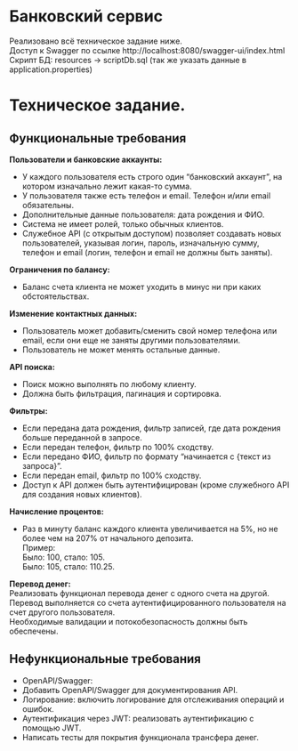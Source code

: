# Банковский сервис
Реализовано всё техническое задание ниже.  
Доступ к Swagger по ссылке http://localhost:8080/swagger-ui/index.html  
Скрипт БД: resources -> scriptDb.sql (так же указать данные в application.properties)

# Техническое задание.
## Функциональные требования
**Пользователи и банковские аккаунты:**
- У каждого пользователя есть строго один “банковский аккаунт”, на котором изначально лежит какая-то сумма.
- У пользователя также есть телефон и email. Телефон и/или email обязательны.
- Дополнительные данные пользователя: дата рождения и ФИО.
- Система не имеет ролей, только обычных клиентов.
- Служебное API (с открытым доступом) позволяет создавать новых пользователей, указывая логин, пароль, изначальную сумму, телефон и email (логин, телефон и email не должны быть заняты).

**Ограничения по балансу:**
- Баланс счета клиента не может уходить в минус ни при каких обстоятельствах.

**Изменение контактных данных:**
- Пользователь может добавить/сменить свой номер телефона или email, если они еще не заняты другими пользователями.
- Пользователь не может менять остальные данные.

**API поиска:**
- Поиск можно выполнять по любому клиенту.
- Должна быть фильтрация, пагинация и сортировка.

**Фильтры:**
- Если передана дата рождения, фильтр записей, где дата рождения больше переданной в запросе.
- Если передан телефон, фильтр по 100% сходству.
- Если передано ФИО, фильтр по формату “начинается с {текст из запроса}”.
- Если передан email, фильтр по 100% сходству.
- Доступ к API должен быть аутентифицирован (кроме служебного API для создания новых клиентов).

**Начисление процентов:**
- Раз в минуту баланс каждого клиента увеличивается на 5%, но не более чем на 207% от начального депозита.  
  Пример:  
  Было: 100, стало: 105.  
  Было: 105, стало: 110.25.

**Перевод денег:**  
Реализовать функционал перевода денег с одного счета на другой.  
Перевод выполняется со счета аутентифицированного пользователя на счет другого пользователя.  
Необходимые валидации и потокобезопасность должны быть обеспечены.
## Нефункциональные требования
- OpenAPI/Swagger:
- Добавить OpenAPI/Swagger для документирования API.
- Логирование: включить логирование для отслеживания операций и ошибок.
- Аутентификация через JWT: реализовать аутентификацию с помощью JWT.
- Написать тесты для покрытия функционала трансфера денег.  
  
